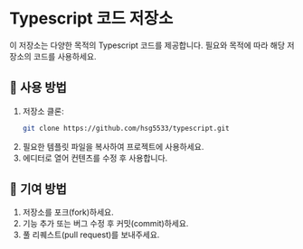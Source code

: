 # Typescript 코드 저장소

이 저장소는 다양한 목적의 Typescript 코드를 제공합니다. 필요와 목적에 따라 해당 저장소의 코드를 사용하세요.

## 🚀 사용 방법

1. 저장소 클론:
   ```bash
   git clone https://github.com/hsg5533/typescript.git
   ```
2. 필요한 템플릿 파일을 복사하여 프로젝트에 사용하세요.
3. 에디터로 열어 컨텐츠를 수정 후 사용합니다.

## 🤝 기여 방법

1. 저장소를 포크(fork)하세요.
2. 기능 추가 또는 버그 수정 후 커밋(commit)하세요.
3. 풀 리퀘스트(pull request)를 보내주세요.
